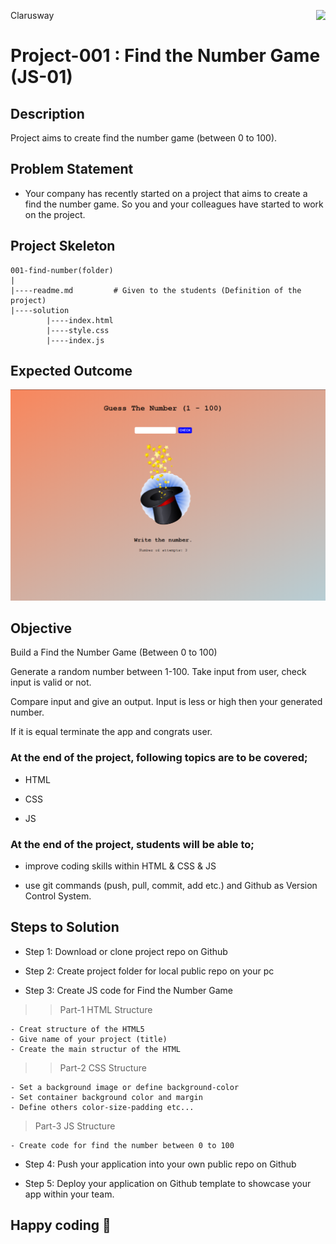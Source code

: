 <p>Clarusway<img align="right"
  src="https://secure.meetupstatic.com/photos/event/3/1/b/9/600_488352729.jpeg"  width="15px"></p>

# Project-001 : Find the Number Game (JS-01)

## Description
Project aims to create find the number game (between 0 to 100).

## Problem Statement

- Your company has recently started on a project that aims to create a find the number game. So you and your colleagues have started to work on the project.

## Project Skeleton 

```
001-find-number(folder)
|
|----readme.md         # Given to the students (Definition of the project)          
|----solution
        |----index.html  
        |----style.css   
        |----index.js
```

## Expected Outcome

![Project 001 Snapshot](Project_001.png)

## Objective

Build a Find the Number Game (Between 0 to 100)

Generate a random number between 1-100. Take input from user, check input is valid or not. 

Compare input and give an output. Input is less or high then your generated number.

If it is equal terminate the app and congrats user.

### At the end of the project, following topics are to be covered;

- HTML 

- CSS

- JS


### At the end of the project, students will be able to;

- improve coding skills within HTML & CSS & JS

- use git commands (push, pull, commit, add etc.) and Github as Version Control System.

## Steps to Solution

- Step 1: Download or clone project repo on Github 

- Step 2: Create project folder for local public repo on your pc

- Step 3: Create JS code for Find the Number Game 

>>Part-1 HTML Structure

	- Creat structure of the HTML5
	- Give name of your project (title)
	- Create the main structur of the HTML

>>Part-2 CSS Structure

	- Set a background image or define background-color
	- Set container background color and margin
	- Define others color-size-padding etc...

>Part-3 JS Structure

	- Create code for find the number between 0 to 100

- Step 4: Push your application into your own public repo on Github

- Step 5: Deploy your application on Github template to showcase your app within your team.


## Happy coding 💪

